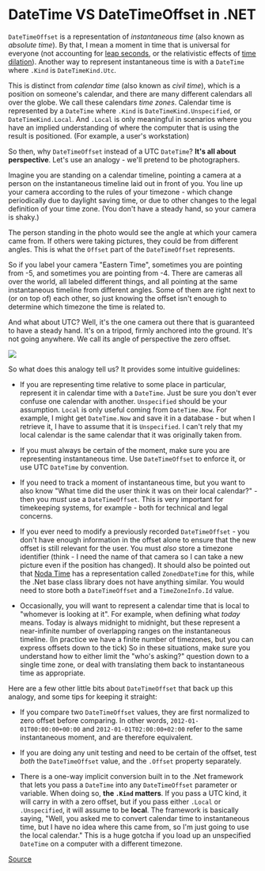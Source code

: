 # DateTime VS DateTimeOffset in .NET

`DateTimeOffset` is a representation of *instantaneous time* (also known as *absolute time*). By that, I mean a moment in time that is universal for everyone (not accounting for [leap seconds](https://en.wikipedia.org/wiki/Leap_second), or the relativistic effects of [time dilation](https://en.wikipedia.org/wiki/Time_dilation)). Another way to represent instantaneous time is with a `DateTime` where `.Kind` is `DateTimeKind.Utc`.

This is distinct from *calendar time* (also known as *civil time*), which is a position on someone's calendar, and there are many different calendars all over the globe. We call these calendars *time zones*. Calendar time is represented by a `DateTime` where `.Kind` is `DateTimeKind.Unspecified`, or `DateTimeKind.Local`. And `.Local` is only meaningful in scenarios where you have an implied understanding of where the computer that is using the result is positioned. (For example, a user's workstation)

So then, why `DateTimeOffset` instead of a UTC `DateTime`? **It's all about perspective**. Let's use an analogy - we'll pretend to be photographers.

Imagine you are standing on a calendar timeline, pointing a camera at a person on the instantaneous timeline laid out in front of you. You line up your camera according to the rules of your timezone - which change periodically due to daylight saving time, or due to other changes to the legal definition of your time zone. (You don't have a steady hand, so your camera is shaky.)

The person standing in the photo would see the angle at which your camera came from. If others were taking pictures, they could be from different angles. This is what the `Offset` part of the `DateTimeOffset` represents.

So if you label your camera "Eastern Time", sometimes you are pointing from -5, and sometimes you are pointing from -4. There are cameras all over the world, all labeled different things, and all pointing at the same instantaneous timeline from different angles. Some of them are right next to (or on top of) each other, so just knowing the offset isn't enough to determine which timezone the time is related to.

And what about UTC? Well, it's the one camera out there that is guaranteed to have a steady hand. It's on a tripod, firmly anchored into the ground. It's not going anywhere. We call its angle of perspective the zero offset.

![](https://raw.githubusercontent.com/Kupilif/my/master/code/csharp/datetime-vs-datetimeoffset/figure.png)

So what does this analogy tell us? It provides some intuitive guidelines:

- If you are representing time relative to some place in particular, represent it in calendar time with a `DateTime`. Just be sure you don't ever confuse one calendar with another. `Unspecified` should be your assumption. `Local` is only useful coming from `DateTime.Now`. For example, I might get `DateTime.Now` and save it in a database - but when I retrieve it, I have to assume that it is `Unspecified`. I can't rely that my local calendar is the same calendar that it was originally taken from.

- If you must always be certain of the moment, make sure you are representing instantaneous time. Use `DateTimeOffset` to enforce it, or use UTC `DateTime` by convention.

- If you need to track a moment of instantaneous time, but you want to also know "What time did the user think it was on their local calendar?" - then you *must* use a `DateTimeOffset`. This is very important for timekeeping systems, for example - both for technical and legal concerns.

- If you ever need to modify a previously recorded `DateTimeOffset` - you don't have enough information in the offset alone to ensure that the new offset is still relevant for the user. You must *also* store a timezone identifier (think - I need the name of that camera so I can take a new picture even if the position has changed). It should also be pointed out that [Noda Time](https://nodatime.org/) has a representation called `ZonedDateTime` for this, while the .Net base class library does not have anything similar. You would need to store both a `DateTimeOffset` and a `TimeZoneInfo.Id` value.

- Occasionally, you will want to represent a calendar time that is local to "whomever is looking at it". For example, when defining what *today* means. Today is always midnight to midnight, but these represent a near-infinite number of overlapping ranges on the instantaneous timeline. (In practice we have a finite number of timezones, but you can express offsets down to the tick) So in these situations, make sure you understand how to either limit the "who's asking?" question down to a single time zone, or deal with translating them back to instantaneous time as appropriate.

Here are a few other little bits about `DateTimeOffset` that back up this analogy, and some tips for keeping it straight:

- If you compare two `DateTimeOffset` values, they are first normalized to zero offset before comparing. In other words, `2012-01-01T00:00:00+00:00` and `2012-01-01T02:00:00+02:00` refer to the same instantaneous moment, and are therefore equivalent.

- If you are doing any unit testing and need to be certain of the offset, test *both* the `DateTimeOffset` value, and the `.Offset` property separately.

- There is a one-way implicit conversion built in to the .Net framework that lets you pass a `DateTime` into any `DateTimeOffset` parameter or variable. When doing so, **the `.Kind` matters**. If you pass a UTC kind, it will carry in with a zero offset, but if you pass either `.Local` or `.Unspecified`, it will assume to be **local**. The framework is basically saying, "Well, you asked me to convert calendar time to instantaneous time, but I have no idea where this came from, so I'm just going to use the local calendar." This is a huge gotcha if you load up an unspecified `DateTime` on a computer with a different timezone.

[Source](https://stackoverflow.com/questions/4331189/datetime-vs-datetimeoffset)